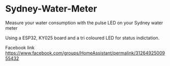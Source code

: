 # Sydney-Water-Meter
Measure your water consumption with the pulse LED on your Sydney water meter


Using a ESP32, KY025 board and a tri coloured LED for status indictation.

Facebook link
https://www.facebook.com/groups/HomeAssistant/permalink/3126492500955432
